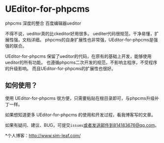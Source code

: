 # UEditor-for-phpcms
phpcms 深度的整合 百度编辑器ueditor

不得不说，ueditor真的比ckeditor好用很多。
uediter代码很规范，干净易懂，扩展性强，文档详细。
phpcms的自身扩展性也非常强，UEditor-for-phpcms是强强的联合。

UEditor-for-phpcms 保留了ueditor的代码，在原有的基础上开发，能够使用ueditor的所有功能。
也遵循phpcms二次开发的规范，不影响主程序，不受程序的升级影响。
而且UEditor-for-phpcms的扩展性也很好。

如何使用？
----------------------
使用 UEditor-for-phpcms 很方便，只需要粘贴在根目录即可，与phpcms升级补丁一样。

如果想知道更多 UEditor-for-phpcms 的使用和开发过程，看我博客写的文章。

如果有疑问、建议、BUG，可提交`issues`或者发送邮件到814183676@qq.com。

*个人博客：<http://www.sim-leaf.com/>
